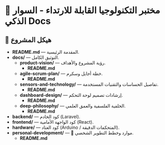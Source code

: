 # 🌟 مختبر التكنولوجيا القابلة للارتداء - السوار الذكي Docs

## 📂 هيكل المشروع

- **README.md** — المقدمة الرئيسية.
- **docs/** — التوثيق الكامل.
  - **product-vision/** — رؤية المشروع والأهداف.
    - **README.md**
  - **agile-scrum-plan/** — خطة أجايل وسكرم.
    - **README.md**
  - **sensors-and-technology/** — تفاصيل الحساسات والتقنيات المستخدمة.
    - **README.md**
  - **dashboard-design/** — إرشادات تصميم لوحة التحكم.
    - **README.md**
  - **deep-philosophy/** — الخلفية الفلسفية والعمق العلمي.
    - **README.md**
- **backend/** — كود الخادم (Laravel).
- **frontend/** — كود الواجهة الأمامية (React).
- **hardware/** — كود العتاد (Arduino / المتحكمات الدقيقة).
- **personal-development/** — 🧠 موارد وخطط التطوير الشخصي.
  - **README.md**

